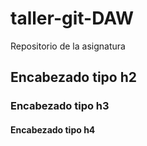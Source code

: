 # taller-git-DAW
Repositorio de la asignatura 

## Encabezado tipo h2

### Encabezado tipo h3

#### Encabezado tipo h4